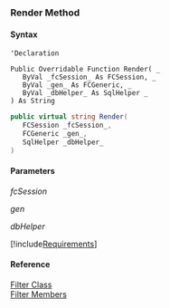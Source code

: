 ﻿### Render Method

#### Syntax

```vbnet
'Declaration

Public Overridable Function Render( _
   ByVal _fcSession_ As FCSession, _
   ByVal _gen_ As FCGeneric, _
   ByVal _dbHelper_ As SqlHelper _
) As String
```

```csharp
public virtual string Render( 
   FCSession _fcSession_,
   FCGeneric _gen_,
   SqlHelper _dbHelper_
)
```

#### Parameters

_fcSession_

_gen_

_dbHelper_

[!include[Requirements](../partials/requirements.md)]

#### Reference

[Filter Class](fcSDK~FChoice.Foundation.Filters.Filter.md)  
[Filter Members](fcSDK~FChoice.Foundation.Filters.Filter_members.md)